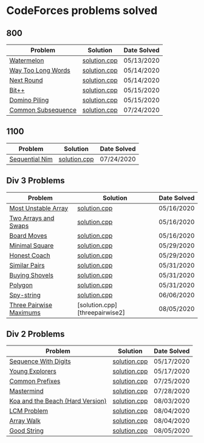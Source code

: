 # CodeForces problems solved

## 800

| Problem                                | Solution                         | Date Solved |
| -------------------------------------- | -------------------------------- | ----------- |
| [Watermelon][watermelon1]              | [solution.cpp][watermelon2]      | 05/13/2020  |
| [Way Too Long Words][waytoolongwords1] | [solution.cpp][waytoolongwords2] | 05/14/2020  |
| [Next Round][nextround1]               | [solution.cpp][nextround2]       | 05/14/2020  |
| [Bit++][bit++1]                        | [solution.cpp][bit++2]           | 05/15/2020  |
| [Domino Piling][dominopiling1]         | [solution.cpp][dominopiling2]    | 05/15/2020  |
| [Common Subsequence][subsequence1]     | [solution.cpp][subsequence2]     | 07/24/2020  |

## 1100

| Problem                          | Solution                       | Date Solved |
| -------------------------------- | ------------------------------ | ----------- |
| [Sequential Nim][sequentialnim1] | [solution.cpp][sequentialnim2] | 07/24/2020  |

## Div 3 Problems

| Problem                                      | Solution                       | Date Solved |
| -------------------------------------------- | ------------------------------ | ----------- |
| [Most Unstable Array][unstablearray1]        | [solution.cpp][unstablearray2] | 05/16/2020  |
| [Two Arrays and Swaps][twoarrays1]           | [solution.cpp][twoarrays2]     | 05/16/2020  |
| [Board Moves][boardmoves1]                   | [solution.cpp][boardmoves2]    | 05/16/2020  |
| [Minimal Square][minimalsquare1]             | [solution.cpp][minimalsquare2] | 05/29/2020  |
| [Honest Coach][honestcoach1]                 | [solution.cpp][honestcoach2]   | 05/29/2020  |
| [Similar Pairs][similarpairs1]               | [solution.cpp][similarpairs2]  | 05/31/2020  |
| [Buying Shovels][buyingshovels1]             | [solution.cpp][buyingshovels2] | 05/31/2020  |
| [Polygon][polygon1]                          | [solution.cpp][polygon2]       | 05/31/2020  |
| [Spy-string][spystring1]                     | [solution.cpp][spystring2]     | 06/06/2020  |
| [Three Pairwise Maximums][threepairwisemax1] | [solution.cpp][threepairwise2] | 08/05/2020  |

## Div 2 Problems

| Problem                                      | Solution                        | Date Solved |
| -------------------------------------------- | ------------------------------- | ----------- |
| [Sequence With Digits][sequencedigits1]      | [solution.cpp][sequencedigits2] | 05/17/2020  |
| [Young Explorers][youngexplorers1]           | [solution.cpp][youngexplorers2] | 05/17/2020  |
| [Common Prefixes][commonprefixes1]           | [solution.cpp][commonprefixes2] | 07/25/2020  |
| [Mastermind][mastermind1]                    | [solution.cpp][mastermind2]     | 07/28/2020  |
| [Koa and the Beach (Hard Version)][koahard1] | [solution.cpp][koahard2]        | 08/03/2020  |
| [LCM Problem][lcm1]                          | [solution.cpp][lcm2]            | 08/04/2020  |
| [Array Walk][arraywalk1]                     | [solution.cpp][arraywalk2]      | 08/04/2020  |
| [Good String][goodstring1]                   | [solution.cpp][goodstring2]     | 08/05/2020  |

[watermelon1]: https://codeforces.com/problemset/problem/4/A
[watermelon2]: ./Watermelon/solution.cpp
[waytoolongwords1]: https://codeforces.com/problemset/problem/71/A
[waytoolongwords2]: ./WayTooLongWords/solution.cpp
[nextround1]: https://codeforces.com/problemset/problem/158/A
[nextround2]: ./NextRound/solution.cpp
[bit++1]: https://codeforces.com/problemset/problem/282/A
[bit++2]: ./Bit++/solution.cpp
[dominopiling1]: https://codeforces.com/problemset/problem/50/A
[dominopiling2]: ./DominoPiling/solution.cpp
[unstablearray1]: https://codeforces.com/contest/1353/problem/A
[unstablearray2]: ./MostUnstableArray/solution.cpp
[twoarrays1]: https://codeforces.com/contest/1353/problem/B
[twoarrays2]: ./TwoArraysAndSwaps/solution.cpp
[boardmoves1]: https://codeforces.com/contest/1353/problem/C
[boardmoves2]: ./BoardMoves/solution.cpp
[sequencedigits1]: https://codeforces.com/contest/1355/problem/A
[sequencedigits2]: ./SequenceWithDigits/solution.cpp
[youngexplorers1]: https://codeforces.com/contest/1355/problem/B
[youngexplorers2]: ./YoungExplorers/solution.cpp
[minimalsquare1]: https://codeforces.com/contest/1360/problem/A
[minimalsquare2]: ./MinimalSquare/solution.cpp
[honestcoach1]: https://codeforces.com/contest/1360/problem/B
[honestcoach2]: ./HonestCoach/solution.cpp
[similarpairs1]: https://codeforces.com/contest/1360/problem/C
[similarpairs2]: ./SimilarPairs/solution.cpp
[buyingshovels1]: https://codeforces.com/contest/1360/problem/D
[buyingshovels2]: ./BuyingShovels/solution.cpp
[polygon1]: https://codeforces.com/contest/1360/problem/E
[polygon2]: ./Polygon/solution.cpp
[spystring1]: https://codeforces.com/contest/1360/problem/F
[spystring2]: ./SpyString/solution.cpp
[subsequence1]: https://codeforces.com/contest/1382/problem/A
[subsequence2]: ./CommonSubsequence/solution.cpp
[sequentialnim1]: https://codeforces.com/contest/1382/problem/B
[sequentialnim2]: ./SequentialNim/solution.cpp
[commonprefixes1]: https://codeforces.com/contest/1384/problem/A
[commonprefixes2]: ./CommonPrefixes/solution.cpp
[mastermind1]: https://codeforces.com/contest/1382/problem/E
[mastermind2]: ./Mastermind/solution.cpp
[koahard1]: https://codeforces.com/contest/1384/problem/B2
[koahard2]: ./KoaAndTheBeachHard/solution.cpp
[lcm1]: https://codeforces.com/contest/1389/problem/A
[lcm2]: ./LCMProblem/solution.cpp
[arraywalk1]: https://codeforces.com/contest/1389/problem/B
[arraywalk2]: ./ArrayWalk/solution.cpp
[goodstring1]: https://codeforces.com/contest/1389/problem/C
[goodstring2]: ./GoodString/solution.cpp
[threepairwisemax1]: https://codeforces.com/contest/1385/problem/A
[threepairwisemax2]: ./ThreePairwiseMax/solution.cpp
